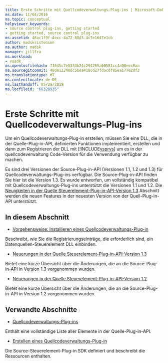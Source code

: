 ```yaml
---
title: Erste Schritte mit Quellcodeverwaltungs-Plug-ins | Microsoft-Dokumentation
ms.date: 11/04/2016
ms.topic: conceptual
helpviewer_keywords:
- source control plug-ins, getting started
- getting started, source control plug-ins
ms.assetid: 46ac1f9f-4ecc-4a72-88d3-4c7e1647e1cb
author: madskristensen
ms.author: madsk
manager: jillfra
ms.workload:
- vssdk
ms.openlocfilehash: 71645c7e5334b24c294265a60581cc4a00eec8aa
ms.sourcegitcommit: 40d612240dc5bea418cd27fdacdf85ea177e2df3
ms.translationtype: MT
ms.contentlocale: de-DE
ms.lasthandoff: 05/29/2019
ms.locfileid: "66328935"
---
```

# <a name="get-started-with-source-control-plug-ins"></a>Erste Schritte mit Quellcodeverwaltungs-Plug-ins
Um ein Quellcodeverwaltungs-Plug-in erstellen, müssen Sie eine DLL, die in der Quelle-Plug-in-API, definierten Funktionen implementiert, erstellen und dann zum Registrieren der DLL mit [!INCLUDE[vsprvs](../../code-quality/includes/vsprvs_md.md)] um es in der quellcodeverwaltung Code-Version für die Verwendung verfügbar zu machen.

 Es sind drei Versionen der Source-Plug-in-API (Versionen 1.1, 1.2 und 1.3) für Quellcodeverwaltungs-Plug-ins verfügbar. Die Source-Plug-in-API finden Sie hier ist die Version 1.3. Es wurde entworfen, um vollständig kompatibel mit Quellcodeverwaltungs-Plug-ins unterstützt die Versionen 1.1 und 1.2. Die [Neuigkeiten in der Quelle Steuerelement-Plug-in-API-Version 1.3](../../extensibility/internals/what-s-new-in-the-source-control-plug-in-api-version-1-3.md) Abschnitt werden die neuen Features in der neuesten Version von der Quell-Plug-in-API unterstützt.

## <a name="in-this-section"></a>In diesem Abschnitt
- [Vorgehensweise: Installieren eines Quellcodeverwaltungs-Plug-in](../../extensibility/internals/how-to-install-a-source-control-plug-in.md)

 Beschreibt, wie Sie die Registrierungseinträge, die erforderlich sind, ein Datenquellen-Steuerelement DLL einbinden.

- [Neuerungen in der Quelle Steuerelement-Plug-in-API-Version 1.3](../../extensibility/internals/what-s-new-in-the-source-control-plug-in-api-version-1-3.md)

 Bietet eine kurze Übersicht über die Änderungen, die an die Source-Plug-in-API in Version 1.3 vorgenommen wurden.

- [Neuerungen in der Quelle Steuerelement-Plug-in-API-Version 1.2](../../extensibility/internals/what-s-new-in-the-source-control-plug-in-api-version-1-2.md)

 Bietet eine kurze Übersicht über die Änderungen, die an die Source-Plug-in-API in Version 1.2 vorgenommen wurden.

## <a name="related-sections"></a>Verwandte Abschnitte
- [Quellcodeverwaltungs-Plug-ins](../../extensibility/source-control-plug-ins.md)

 Enthält eine vollständige Liste aller Elemente in der Quelle-Plug-in-API.

- [Erstellen eines Quellcodeverwaltungs-Plug-in](../../extensibility/internals/creating-a-source-control-plug-in.md)

 Die Source-Steuerelement-Plug-in SDK definiert und beschreibt die Ressourcen enthalten.